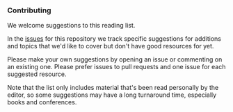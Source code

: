 ### Contributing

We welcome suggestions to this reading list.

In the [issues](https://github.com/mmcgrana/services-engineering/issues)
for this repository we track specific suggestions for additions and
topics that we'd like to cover but don't have good resources for yet.

Please make your own suggestions by opening an issue or commenting
on an existing one. Please prefer issues to pull requests and one
issue for each suggested resource.

Note that the list only includes material that's been read
personally by the editor, so some suggestions may have a long
turnaround time, especially books and conferences.
